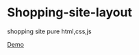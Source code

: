 # Shopping-site-layout
shopping site pure html,css,js

[Demo](https://github.com/alwinvargh.github.io/Shopping-site-layout/)
